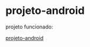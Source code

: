 # projeto-android
 
projeto funcionado:

<a href="https://lucassdani.github.io/projeto-android/">projeto-android</a>